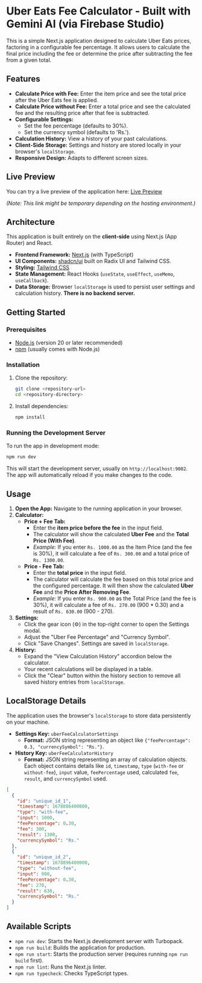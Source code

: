 
<!-- This application was initially generated by AI and may require further refinement. -->

# Uber Eats Fee Calculator - Built with Gemini AI (via Firebase Studio)

This is a simple Next.js application designed to calculate Uber Eats prices, factoring in a configurable fee percentage. It allows users to calculate the final price including the fee or determine the price after subtracting the fee from a given total.

## Features

*   **Calculate Price with Fee:** Enter the item price and see the total price after the Uber Eats fee is applied.
*   **Calculate Price without Fee:** Enter a total price and see the calculated fee and the resulting price after that fee is subtracted.
*   **Configurable Settings:**
    *   Set the fee percentage (defaults to 30%).
    *   Set the currency symbol (defaults to 'Rs.').
*   **Calculation History:** View a history of your past calculations.
*   **Client-Side Storage:** Settings and history are stored locally in your browser's `localStorage`.
*   **Responsive Design:** Adapts to different screen sizes.

## Live Preview

You can try a live preview of the application here: [Live Preview](https://9000-idx-studio-1746447866480.cluster-fdkw7vjj7bgguspe3fbbc25tra.cloudworkstations.dev)

*(Note: This link might be temporary depending on the hosting environment.)*

## Architecture

This application is built entirely on the **client-side** using Next.js (App Router) and React.

*   **Frontend Framework:** [Next.js](https://nextjs.org/) (with TypeScript)
*   **UI Components:** [shadcn/ui](https://ui.shadcn.com/) built on Radix UI and Tailwind CSS.
*   **Styling:** [Tailwind CSS](https://tailwindcss.com/)
*   **State Management:** React Hooks (`useState`, `useEffect`, `useMemo`, `useCallback`).
*   **Data Storage:** Browser `localStorage` is used to persist user settings and calculation history. **There is no backend server.**

## Getting Started

### Prerequisites

*   [Node.js](https://nodejs.org/) (version 20 or later recommended)
*   [npm](https://www.npmjs.com/) (usually comes with Node.js)

### Installation

1.  Clone the repository:
    ```bash
    git clone <repository-url>
    cd <repository-directory>
    ```
2.  Install dependencies:
    ```bash
    npm install
    ```

### Running the Development Server

To run the app in development mode:

```bash
npm run dev
```

This will start the development server, usually on `http://localhost:9002`. The app will automatically reload if you make changes to the code.

## Usage

1.  **Open the App:** Navigate to the running application in your browser.
2.  **Calculator:**
    *   **Price + Fee Tab:**
        *   Enter the **item price before the fee** in the input field.
        *   The calculator will show the calculated **Uber Fee** and the **Total Price (With Fee)**.
        *   *Example:* If you enter `Rs. 1000.00` as the Item Price (and the fee is 30%), it will calculate a fee of `Rs. 300.00` and a total price of `Rs. 1300.00`.
    *   **Price - Fee Tab:**
        *   Enter the **total price** in the input field.
        *   The calculator will calculate the fee based on this total price and the configured percentage. It will then show the calculated **Uber Fee** and the **Price After Removing Fee**.
        *   *Example:* If you enter `Rs. 900.00` as the Total Price (and the fee is 30%), it will calculate a fee of `Rs. 270.00` (900 * 0.30) and a result of `Rs. 630.00` (900 - 270).
3.  **Settings:**
    *   Click the gear icon (⚙️) in the top-right corner to open the Settings modal.
    *   Adjust the "Uber Fee Percentage" and "Currency Symbol".
    *   Click "Save Changes". Settings are saved in `localStorage`.
4.  **History:**
    *   Expand the "View Calculation History" accordion below the calculator.
    *   Your recent calculations will be displayed in a table.
    *   Click the "Clear" button within the history section to remove all saved history entries from `localStorage`.

## LocalStorage Details

The application uses the browser's `localStorage` to store data persistently on your machine.

*   **Settings Key:** `uberFeeCalculatorSettings`
    *   **Format:** JSON string representing an object like `{"feePercentage": 0.3, "currencySymbol": "Rs."}`.
*   **History Key:** `uberFeeCalculatorHistory`
    *   **Format:** JSON string representing an array of calculation objects. Each object contains details like `id`, `timestamp`, `type` (`with-fee` or `without-fee`), `input` value, `feePercentage` used, calculated `fee`, `result`, and `currencySymbol` used.

```json
[
  {
    "id": "unique_id_1",
    "timestamp": 1678886400000,
    "type": "with-fee",
    "input": 1000,
    "feePercentage": 0.30,
    "fee": 300,
    "result": 1300,
    "currencySymbol": "Rs."
  },
  {
    "id": "unique_id_2",
    "timestamp": 1678896400000,
    "type": "without-fee",
    "input": 900,
    "feePercentage": 0.30,
    "fee": 270,
    "result": 630,
    "currencySymbol": "Rs."
  }
]
```

## Available Scripts

*   `npm run dev`: Starts the Next.js development server with Turbopack.
*   `npm run build`: Builds the application for production.
*   `npm run start`: Starts the production server (requires running `npm run build` first).
*   `npm run lint`: Runs the Next.js linter.
*   `npm run typecheck`: Checks TypeScript types.
